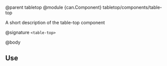 @parent tabletop
@module {can.Component} tabletop/components/table-top <table-top>

A short description of the table-top component

@signature `<table-top>`

@body

## Use

